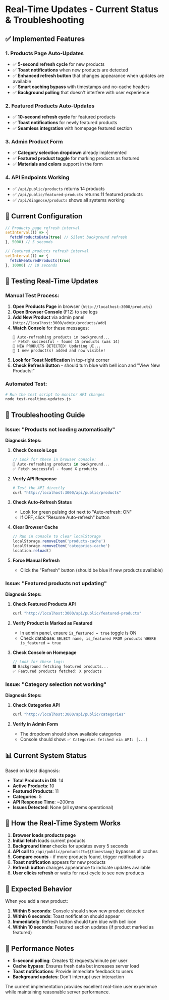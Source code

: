 # Real-Time Updates - Current Status & Troubleshooting

## ✅ **Implemented Features**

### 1. **Products Page Auto-Updates**
- ✅ **5-second refresh cycle** for new products
- ✅ **Toast notifications** when new products are detected
- ✅ **Enhanced refresh button** that changes appearance when updates are available
- ✅ **Smart caching bypass** with timestamps and no-cache headers
- ✅ **Background polling** that doesn't interfere with user experience

### 2. **Featured Products Auto-Updates** 
- ✅ **10-second refresh cycle** for featured products
- ✅ **Toast notifications** for newly featured products
- ✅ **Seamless integration** with homepage featured section

### 3. **Admin Product Form**
- ✅ **Category selection dropdown** already implemented
- ✅ **Featured product toggle** for marking products as featured
- ✅ **Materials and colors** support in the form

### 4. **API Endpoints Working**
- ✅ `/api/public/products` returns 14 products
- ✅ `/api/public/featured-products` returns 11 featured products  
- ✅ `/api/diagnose/products` shows all systems working

## 🔧 **Current Configuration**

```typescript
// Products page refresh interval
setInterval(() => {
  fetchProductsData(true) // Silent background refresh
}, 5000) // 5 seconds

// Featured products refresh interval  
setInterval(() => {
  fetchFeaturedProducts(true)
}, 10000) // 10 seconds
```

## 🧪 **Testing Real-Time Updates**

### Manual Test Process:
1. **Open Products Page** in browser (`http://localhost:3000/products`)
2. **Open Browser Console** (F12) to see logs
3. **Add New Product** via admin panel (`http://localhost:3000/admin/products/add`)
4. **Watch Console** for these messages:
   ```
   🔄 Auto-refreshing products in background...
   ✅ Fetch successful - found 15 products (was 14)
   🎉 NEW PRODUCTS DETECTED! Updating UI...
   🔔 1 new product(s) added and now visible!
   ```
5. **Look for Toast Notification** in top-right corner
6. **Check Refresh Button** - should turn blue with bell icon and "View New Products!"

### Automated Test:
```bash
# Run the test script to monitor API changes
node test-realtime-updates.js
```

## 🚨 **Troubleshooting Guide**

### Issue: "Products not loading automatically"

**Diagnosis Steps:**

1. **Check Console Logs**
   ```javascript
   // Look for these in browser console:
   🔄 Auto-refreshing products in background...
   ✅ Fetch successful - found X products
   ```

2. **Verify API Response**
   ```bash
   # Test the API directly
   curl "http://localhost:3000/api/public/products"
   ```

3. **Check Auto-Refresh Status**
   - Look for green pulsing dot next to "Auto-refresh: ON"
   - If OFF, click "Resume Auto-refresh" button

4. **Clear Browser Cache**
   ```javascript
   // Run in console to clear localStorage
   localStorage.removeItem('products-cache')
   localStorage.removeItem('categories-cache')
   location.reload()
   ```

5. **Force Manual Refresh**
   - Click the "Refresh" button (should be blue if new products available)

### Issue: "Featured products not updating"

**Diagnosis Steps:**

1. **Check Featured Products API**
   ```bash
   curl "http://localhost:3000/api/public/featured-products"
   ```

2. **Verify Product is Marked as Featured**
   - In admin panel, ensure `is_featured = true` toggle is ON
   - Check database: `SELECT name, is_featured FROM products WHERE is_featured = true`

3. **Check Console on Homepage**
   ```javascript
   // Look for these logs:
   🎆 Background fetching featured products...
   ✅ Featured products fetched: X products
   ```

### Issue: "Category selection not working"

**Diagnosis Steps:**

1. **Check Categories API**
   ```bash
   curl "http://localhost:3000/api/public/categories"  
   ```

2. **Verify in Admin Form**
   - The dropdown should show available categories
   - Console should show: `✅ Categories fetched via API: [...]`

## 📊 **Current System Status**

Based on latest diagnosis:
- **Total Products in DB**: 14
- **Active Products**: 10
- **Featured Products**: 11
- **Categories**: 5
- **API Response Time**: ~200ms
- **Issues Detected**: None (all systems operational)

## 🔄 **How the Real-Time System Works**

1. **Browser loads products page**
2. **Initial fetch** loads current products
3. **Background timer** checks for updates every 5 seconds
4. **API call** to `/api/public/products?t=${timestamp}` bypasses all caches
5. **Compare counts** - if more products found, trigger notifications
6. **Toast notification** appears for new products
7. **Refresh button** changes appearance to indicate updates available
8. **User clicks refresh** or waits for next cycle to see new products

## 🎯 **Expected Behavior**

When you add a new product:
1. **Within 5 seconds**: Console should show new product detected
2. **Within 6 seconds**: Toast notification should appear
3. **Immediately**: Refresh button should turn blue with bell icon
4. **Within 10 seconds**: Featured section updates (if product marked as featured)

## 🔧 **Performance Notes**

- **5-second polling**: Creates 12 requests/minute per user
- **Cache bypass**: Ensures fresh data but increases server load
- **Toast notifications**: Provide immediate feedback to users
- **Background updates**: Don't interrupt user interaction

The current implementation provides excellent real-time user experience while maintaining reasonable server performance.
